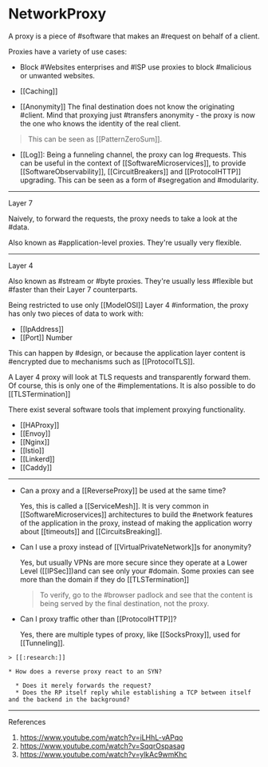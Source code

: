 # NetworkProxy

A proxy is a piece of #software that makes an #request on behalf of a client.

Proxies have a variety of use cases:

* Block #Websites
  enterprises and #ISP use proxies to block #malicious or unwanted websites.

* [[Caching]]

* [[Anonymity]]
  The final destination does not know the originating #client. Mind that proxying just #transfers anonymity - the proxy is now the one who knows the identity of the real client.

> This can be seen as [[PatternZeroSum]].

* [[Log]]:  Being a funneling channel, the proxy can log #requests. This can be useful in the context of [[SoftwareMicroservices]], to provide [[SoftwareObservability]], [[CircuitBreakers]] and [[ProtocolHTTP]] upgrading. This can be seen as a form of #segregation and #modularity.

___

Layer 7

Naively, to forward the requests, the proxy needs to take a look at the #data.

Also known as #application-level proxies. They're usually very flexible.

___

Layer 4

Also known as #stream or #byte proxies. They're usually less #flexible but #faster than their Layer 7 counterparts.

Being restricted to use only [[ModelOSI]] Layer 4 #information, the proxy has only two pieces of data to work with:

* [[IpAddress]]
* [[Port]] Number

This can happen by #design, or because the application layer content is #encrypted due to mechanisms such as [[ProtocolTLS]].

A Layer 4 proxy will look at TLS requests and transparently forward them. Of course, this is only one of the #implementations. It is also possible to do [[TLSTermination]]

There exist several software tools that implement proxying functionality.

* [[HAProxy]]
* [[Envoy]]
* [[Nginx]]
* [[Istio]]
* [[Linkerd]]
* [[Caddy]]

___

* Can a proxy and a [[ReverseProxy]] be used at the same time?

    Yes, this is called a [[ServiceMesh]].
    It is very common in [[SoftwareMicroservices]] architectures to build the #network features of the application in the proxy, instead of making the application worry about [[timeouts]] and [[CircuitsBreaking]].

* Can I use a proxy instead of [[VirtualPrivateNetwork]]s for anonymity?
  
  Yes, but usually VPNs are more secure since they operate at a Lower Level ([[IPSec]])and can see only your #domain. Some proxies can see more than the domain if they do [[TLSTermination]]
  
  > To verify, go to the #browser padlock and see that the content is being served by the final destination, not the proxy.
  
* Can I proxy traffic other than [[ProtocolHTTP]]?
  
  Yes, there are multiple types of proxy, like [[SocksProxy]], used for [[Tunneling]].

```todo
> [[:research:]]

* How does a reverse proxy react to an SYN?

  * Does it merely forwards the request?
  * Does the RP itself reply while establishing a TCP between itself and the backend in the background?
```

___

References

1. <https://www.youtube.com/watch?v=iLHhL-vAPqo>
2. <https://www.youtube.com/watch?v=SqqrOspasag>
3. <https://www.youtube.com/watch?v=ylkAc9wmKhc>
